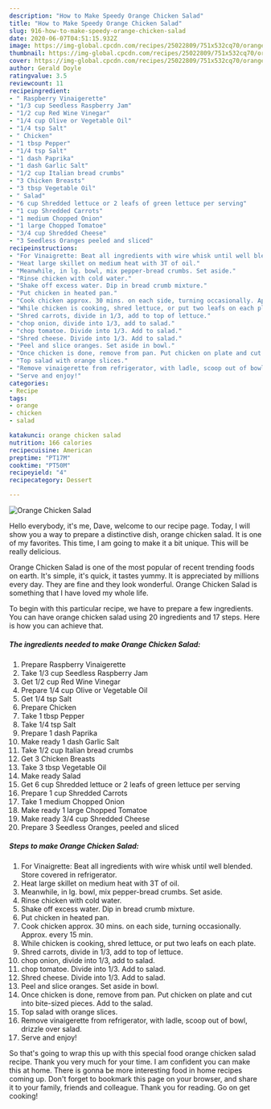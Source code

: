 ```yaml
---
description: "How to Make Speedy Orange Chicken Salad"
title: "How to Make Speedy Orange Chicken Salad"
slug: 916-how-to-make-speedy-orange-chicken-salad
date: 2020-06-07T04:51:15.932Z
image: https://img-global.cpcdn.com/recipes/25022809/751x532cq70/orange-chicken-salad-recipe-main-photo.jpg
thumbnail: https://img-global.cpcdn.com/recipes/25022809/751x532cq70/orange-chicken-salad-recipe-main-photo.jpg
cover: https://img-global.cpcdn.com/recipes/25022809/751x532cq70/orange-chicken-salad-recipe-main-photo.jpg
author: Gerald Doyle
ratingvalue: 3.5
reviewcount: 11
recipeingredient:
- " Raspberry Vinaigerette"
- "1/3 cup Seedless Raspberry Jam"
- "1/2 cup Red Wine Vinegar"
- "1/4 cup Olive or Vegetable Oil"
- "1/4 tsp Salt"
- " Chicken"
- "1 tbsp Pepper"
- "1/4 tsp Salt"
- "1 dash Paprika"
- "1 dash Garlic Salt"
- "1/2 cup Italian bread crumbs"
- "3 Chicken Breasts"
- "3 tbsp Vegetable Oil"
- " Salad"
- "6 cup Shredded lettuce or 2 leafs of green lettuce per serving"
- "1 cup Shredded Carrots"
- "1 medium Chopped Onion"
- "1 large Chopped Tomatoe"
- "3/4 cup Shredded Cheese"
- "3 Seedless Oranges peeled and sliced"
recipeinstructions:
- "For Vinaigrette: Beat all ingredients with wire whisk until well blended. Store covered in refrigerator."
- "Heat large skillet on medium heat with 3T of oil."
- "Meanwhile, in lg. bowl, mix pepper-bread crumbs. Set aside."
- "Rinse chicken with cold water."
- "Shake off excess water. Dip in bread crumb mixture."
- "Put chicken in heated pan."
- "Cook chicken approx. 30 mins. on each side, turning occasionally. Approx. every 15 min."
- "While chicken is cooking, shred lettuce, or put two leafs on each plate."
- "Shred carrots, divide in 1/3, add to top of lettuce."
- "chop onion, divide into 1/3, add to salad."
- "chop tomatoe. Divide into 1/3. Add to salad."
- "Shred cheese. Divide into 1/3. Add to salad."
- "Peel and slice oranges. Set aside in bowl."
- "Once chicken is done, remove from pan. Put chicken on plate and cut into bite-sized pieces. Add to the salad."
- "Top salad with orange slices."
- "Remove vinaigerette from refrigerator, with ladle, scoop out of bowl, drizzle over salad."
- "Serve and enjoy!"
categories:
- Recipe
tags:
- orange
- chicken
- salad

katakunci: orange chicken salad 
nutrition: 166 calories
recipecuisine: American
preptime: "PT17M"
cooktime: "PT50M"
recipeyield: "4"
recipecategory: Dessert

---
```



![Orange Chicken Salad](https://img-global.cpcdn.com/recipes/25022809/751x532cq70/orange-chicken-salad-recipe-main-photo.jpg)

Hello everybody, it's me, Dave, welcome to our recipe page. Today, I will show you a way to prepare a distinctive dish, orange chicken salad. It is one of my favorites. This time, I am going to make it a bit unique. This will be really delicious.

Orange Chicken Salad is one of the most popular of recent trending foods on earth. It's simple, it's quick, it tastes yummy. It is appreciated by millions every day. They are fine and they look wonderful. Orange Chicken Salad is something that I have loved my whole life.




To begin with this particular recipe, we have to prepare a few ingredients. You can have orange chicken salad using 20 ingredients and 17 steps. Here is how you can achieve that.

<!--inarticleads1-->

##### The ingredients needed to make Orange Chicken Salad:

1. Prepare  Raspberry Vinaigerette
1. Take 1/3 cup Seedless Raspberry Jam
1. Get 1/2 cup Red Wine Vinegar
1. Prepare 1/4 cup Olive or Vegetable Oil
1. Get 1/4 tsp Salt
1. Prepare  Chicken
1. Take 1 tbsp Pepper
1. Take 1/4 tsp Salt
1. Prepare 1 dash Paprika
1. Make ready 1 dash Garlic Salt
1. Take 1/2 cup Italian bread crumbs
1. Get 3 Chicken Breasts
1. Take 3 tbsp Vegetable Oil
1. Make ready  Salad
1. Get 6 cup Shredded lettuce or 2 leafs of green lettuce per serving
1. Prepare 1 cup Shredded Carrots
1. Take 1 medium Chopped Onion
1. Make ready 1 large Chopped Tomatoe
1. Make ready 3/4 cup Shredded Cheese
1. Prepare 3 Seedless Oranges, peeled and sliced




<!--inarticleads2-->

##### Steps to make Orange Chicken Salad:

1. For Vinaigrette: Beat all ingredients with wire whisk until well blended. Store covered in refrigerator.
1. Heat large skillet on medium heat with 3T of oil.
1. Meanwhile, in lg. bowl, mix pepper-bread crumbs. Set aside.
1. Rinse chicken with cold water.
1. Shake off excess water. Dip in bread crumb mixture.
1. Put chicken in heated pan.
1. Cook chicken approx. 30 mins. on each side, turning occasionally. Approx. every 15 min.
1. While chicken is cooking, shred lettuce, or put two leafs on each plate.
1. Shred carrots, divide in 1/3, add to top of lettuce.
1. chop onion, divide into 1/3, add to salad.
1. chop tomatoe. Divide into 1/3. Add to salad.
1. Shred cheese. Divide into 1/3. Add to salad.
1. Peel and slice oranges. Set aside in bowl.
1. Once chicken is done, remove from pan. Put chicken on plate and cut into bite-sized pieces. Add to the salad.
1. Top salad with orange slices.
1. Remove vinaigerette from refrigerator, with ladle, scoop out of bowl, drizzle over salad.
1. Serve and enjoy!




So that's going to wrap this up with this special food orange chicken salad recipe. Thank you very much for your time. I am confident you can make this at home. There is gonna be more interesting food in home recipes coming up. Don't forget to bookmark this page on your browser, and share it to your family, friends and colleague. Thank you for reading. Go on get cooking!
